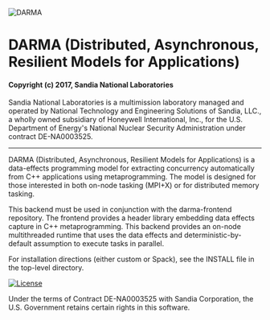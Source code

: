 ![DARMA](https://github.com/darma-tasking/darma-frontend/blob/devel/logo.png)

# DARMA (Distributed, Asynchronous, Resilient Models for Applications) 

#### Copyright (c) 2017, Sandia National Laboratories
Sandia National Laboratories is a multimission laboratory managed and operated
by National Technology and Engineering Solutions of Sandia, LLC., a wholly 
owned subsidiary of Honeywell International, Inc., for the U.S. Department of 
Energy's National Nuclear Security Administration under contract DE-NA0003525.

---

DARMA (Distributed, Asynchronous, Resilient Models for Applications) is a
data-effects programming model for extracting concurrency automatically
from C++ applications using metaprogramming. The model is designed for those
interested in both on-node tasking (MPI+X) or for distributed memory tasking.

This backend must be used in conjunction with the darma-frontend repository.
The frontend provides a header library embedding data effects capture in
C++ metaprogramming. This backend provides an on-node multithreaded runtime
that uses the data effects and deterministic-by-default assumption to
execute tasks in parallel.

For installation directions (either custom or Spack), see the
INSTALL file in the top-level directory.

[![License](https://img.shields.io/badge/License-BSD%203--Clause-blue.svg)](https://opensource.org/licenses/BSD-3-Clause)

Under the terms of Contract DE-NA0003525 with Sandia Corporation, 
the U.S. Government retains certain rights in this software.

